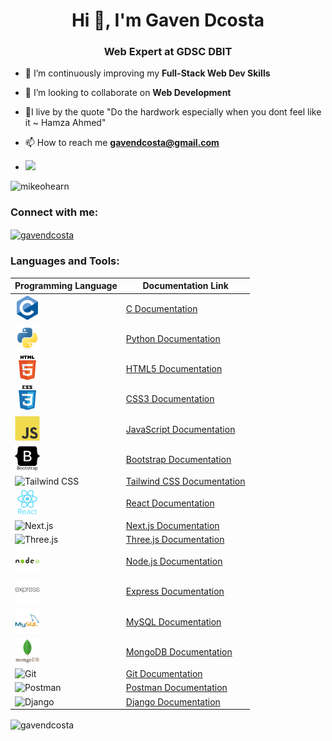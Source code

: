 <h1 align="center">Hi 👋, I'm Gaven Dcosta</h1>
<h3 align="center">Web Expert at GDSC DBIT</h3>

- 🌱 I’m continuously improving my **Full-Stack Web Dev Skills**

- 👯 I’m looking to collaborate on **Web Development**

- 💪I live by the quote "Do the hardwork especially when you dont feel like it ~ Hamza Ahmed"
  
- 📫 How to reach me **gavendcosta@gmail.com**
  
- ![](https://komarev.com/ghpvc/?username=TeddyGaven)
  


![mikeohearn](https://github.com/GavenDcosta/GavenDcosta/assets/112816730/fcfc5c5d-cd73-446c-88b9-d666cf46f84a)



<h3 align="left">Connect with me:</h3>
<p align="left">
<a href="https://www.linkedin.com/in/gaven-dcosta-b18165239/" target="blank"><img align="center" src="https://raw.githubusercontent.com/rahuldkjain/github-profile-readme-generator/master/src/images/icons/Social/linked-in-alt.svg" alt="gavendcosta" height="30" width="40" /></a>
</p>


<h3 align="left">Languages and Tools:</h3>


| Programming Language | Documentation Link |
|----------------------|--------------------|
| <img src="https://raw.githubusercontent.com/devicons/devicon/master/icons/c/c-original.svg" alt="C" width="40" height="40"> | [C Documentation](https://www.cprogramming.com/) |
| <img src="https://raw.githubusercontent.com/devicons/devicon/master/icons/python/python-original.svg" alt="Python" width="40" height="40"> | [Python Documentation](https://www.python.org) |
| <img src="https://raw.githubusercontent.com/devicons/devicon/master/icons/html5/html5-original-wordmark.svg" alt="HTML5" width="40" height="40"> | [HTML5 Documentation](https://www.w3.org/html/) |
| <img src="https://raw.githubusercontent.com/devicons/devicon/master/icons/css3/css3-original-wordmark.svg" alt="CSS3" width="40" height="40"> | [CSS3 Documentation](https://raw.githubusercontent.com/devicons/devicon/master/icons/css3/css3-original-wordmark.svg) |
| <img src="https://raw.githubusercontent.com/devicons/devicon/master/icons/javascript/javascript-original.svg" alt="JavaScript" width="40" height="40"> | [JavaScript Documentation](https://raw.githubusercontent.com/devicons/devicon/master/icons/javascript/javascript-original.svg) |
| <img src="https://raw.githubusercontent.com/devicons/devicon/master/icons/bootstrap/bootstrap-plain-wordmark.svg" alt="Bootstrap" width="40" height="40"> | [Bootstrap Documentation](https://getbootstrap.com) |
| <img src="https://www.vectorlogo.zone/logos/tailwindcss/tailwindcss-icon.svg" alt="Tailwind CSS" width="40" height="40"> | [Tailwind CSS Documentation](https://tailwindcss.com/) |
| <img src="https://raw.githubusercontent.com/devicons/devicon/master/icons/react/react-original-wordmark.svg" alt="React" width="40" height="40"> | [React Documentation](https://reactjs.org/) |
| <img src="https://cdn.worldvectorlogo.com/logos/nextjs-2.svg" alt="Next.js" width="40" height="40"> | [Next.js Documentation](https://nextjs.org/) |
| <img src="https://upload.wikimedia.org/wikipedia/commons/thumb/3/3f/Three.js_Icon.svg/768px-Three.js_Icon.svg.png?20211115112438" alt="Three.js" width="40" height="40"> | [Three.js Documentation](https://threejs.org/) |
| <img src="https://raw.githubusercontent.com/devicons/devicon/master/icons/nodejs/nodejs-original-wordmark.svg" alt="Node.js" width="40" height="40"> | [Node.js Documentation](https://nodejs.org) |
| <img src="https://raw.githubusercontent.com/devicons/devicon/master/icons/express/express-original-wordmark.svg" alt="Express" width="40" height="40"> | [Express Documentation](https://expressjs.com) |
| <img src="https://raw.githubusercontent.com/devicons/devicon/master/icons/mysql/mysql-original-wordmark.svg" alt="MySQL" width="40" height="40"> | [MySQL Documentation](https://www.mysql.com/) |
| <img src="https://raw.githubusercontent.com/devicons/devicon/master/icons/mongodb/mongodb-original-wordmark.svg" alt="MongoDB" width="40" height="40"> | [MongoDB Documentation](https://www.mongodb.com/) |
| <img src="https://www.vectorlogo.zone/logos/git-scm/git-scm-icon.svg" alt="Git" width="40" height="40"> | [Git Documentation](https://git-scm.com/) |
| <img src="https://www.vectorlogo.zone/logos/getpostman/getpostman-icon.svg" alt="Postman" width="40" height="40"> | [Postman Documentation](https://postman.com) |
| <img src="https://www.djangoproject.com/s/img/logos/django-logo-positive.png" alt="Django" width="40" height="40"> | [Django Documentation](https://docs.djangoproject.com/en/stable/) |

<p><img align="center" src="https://github-readme-streak-stats.herokuapp.com/?user=gavendcosta&" alt="gavendcosta" /></p>


